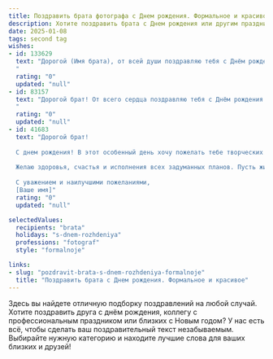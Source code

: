 ```yaml
---
title: Поздравить брата фотографа c Днем рождения. Формальное и красивое
description: Хотите поздравить брата c Днем рождения или другим праздником? Наш ИИ создаст незабываемое поздравление, а вы обязательно выделитесь среди других.  
date: 2025-01-08
tags: second tag
wishes:
- id: 133629
  text: "Дорогой (Имя брата), от всей души поздравляю тебя с Днём рождения! Желаю тебе творческих успехов в твоём непростом и увлекательном деле фотографа,  ярких кадров, вдохновения и признания твоих талантов. Пусть каждый новый день будет полон светлых моментов и радости, а жизнь – насыщенной и прекрасной, как лучшие твои фотографии. Счастья тебе, здоровья и благополучия!
  "
  rating: "0"
  updated: "null"
- id: 83157
  text: "Дорогой брат! От всего сердца поздравляю тебя с Днём рождения! Желаю тебе вдохновения, новых творческих успехов в твоей прекрасной профессии фотографа,  ярких кадров и  счастливых моментов, которые ты будешь запечатлевать. Пусть  твоя жизнь будет наполнена радостью,  любовью и  всеми красками, достойными  твоих великолепных фотографий.  Счастья тебе и всего самого наилучшего!
  "
  rating: "0"
  updated: "null"
- id: 41683
  text: "Дорогой брат!
  
  С днем рождения! В этот особенный день хочу пожелать тебе творческих успехов и вдохновения в твоей профессии фотографа. Пусть каждый твой кадр будет наполнен эмоциями, а мгновения, запечатленные в твоих фотографиях, радуют не только тебя, но и всех, кто их увидит.
  
  Желаю здоровья, счастья и исполнения всех задуманных планов. Пусть жизнь твоя будет яркой и насыщенной, полной интересных встреч и впечатлений.
  
  С уважением и наилучшими пожеланиями,
  [Ваше имя]"
  rating: "0"
  updated: "null"

selectedValues:
  recipients: "brata"
  holidays: "s-dnem-rozhdeniya"
  professions: "fotograf"
  style: "formalnoje"

links:
- slug: "pozdravit-brata-s-dnem-rozhdeniya-formalnoje"
  title: "Поздравить брата c Днем рождения. Формальное и красивое"
---
```


Здесь вы найдете отличную подборку поздравлений на любой случай.
Хотите поздравить друга с днём рождения, коллегу с профессиональным праздником или близких с Новым годом? У нас есть всё, чтобы сделать ваш поздравительный текст незабываемым. Выбирайте нужную категорию и находите лучшие слова для ваших близких и друзей!
